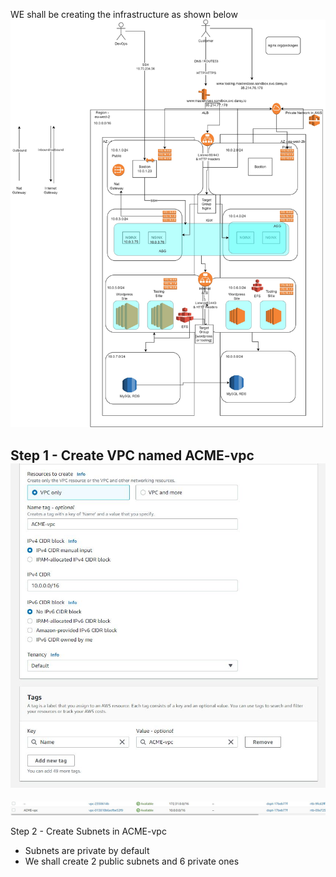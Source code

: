 WE shall be creating the infrastructure as shown below
![AWS Architecture](./images/AWS-Architecture.jpg)

Step 1 - Create VPC named ACME-vpc
![AWS Architecture](./images/vpc-create.JPG)
---
![AWS Architecture](./images/vpc-created.JPG)


Step 2 - Create Subnets in ACME-vpc
- Subnets are private by default
- We shall create 2 public subnets and 6 private ones

